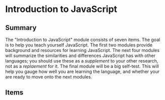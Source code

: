 # Introduction to JavaScript

## Summary

The "Introduction to JavaScript" module consists of seven items.  The goal is
to help you teach yourself JavaScript.  The first two modules provide
background and resources for learning JavaScript.  The next four modules will
summarize the similarities and differences JavaScript has with other languages;
you should use these as a *supplement* to your other research, not as a
*replaement* for it.  The final module will be a big self-test.  This will help
you gauge how well you are learning the language, and whether your are ready to
move onto the next modules.


## Items


